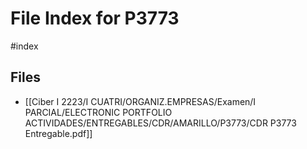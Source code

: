 # File Index for P3773
#index

## Files

- [[Ciber I 2223/I CUATRI/ORGANIZ.EMPRESAS/Examen/I PARCIAL/ELECTRONIC PORTFOLIO ACTIVIDADES/ENTREGABLES/CDR/AMARILLO/P3773/CDR P3773 Entregable.pdf]]
